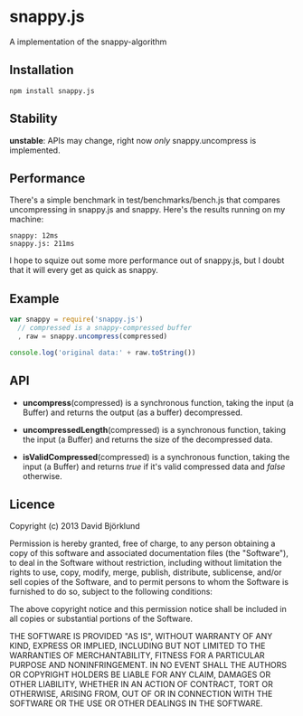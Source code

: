# snappy.js

A implementation of the snappy-algorithm

## Installation

```
npm install snappy.js
```

## Stability

__unstable__: APIs may change, right now _only_ snappy.uncompress is implemented.

## Performance

There's a simple benchmark in test/benchmarks/bench.js that compares uncompressing in snappy.js and snappy. Here's the results running on my machine:

```
snappy: 12ms
snappy.js: 211ms
```

I hope to squize out some more performance out of snappy.js, but I doubt that it will every get as quick as snappy.

## Example

```javascript
var snappy = require('snappy.js')
  // compressed is a snappy-compressed buffer
  , raw = snappy.uncompress(compressed)

console.log('original data:' + raw.toString())
```

## API

*  __uncompress__(compressed) is a synchronous function, taking the input (a Buffer) and returns the output (as a buffer) decompressed.

* __uncompressedLength__(compressed) is a synchronous function, taking the input (a Buffer) and returns the size of the decompressed data.

* __isValidCompressed__(compressed) is a synchronous function, taking the input (a Buffer) and returns _true_ if it's valid compressed data and _false_ otherwise.

## Licence

Copyright (c) 2013 David Björklund

Permission is hereby granted, free of charge, to any person obtaining a copy
of this software and associated documentation files (the "Software"), to deal
in the Software without restriction, including without limitation the rights
to use, copy, modify, merge, publish, distribute, sublicense, and/or sell
copies of the Software, and to permit persons to whom the Software is
furnished to do so, subject to the following conditions:

The above copyright notice and this permission notice shall be included in
all copies or substantial portions of the Software.

THE SOFTWARE IS PROVIDED "AS IS", WITHOUT WARRANTY OF ANY KIND, EXPRESS OR
IMPLIED, INCLUDING BUT NOT LIMITED TO THE WARRANTIES OF MERCHANTABILITY,
FITNESS FOR A PARTICULAR PURPOSE AND NONINFRINGEMENT. IN NO EVENT SHALL THE
AUTHORS OR COPYRIGHT HOLDERS BE LIABLE FOR ANY CLAIM, DAMAGES OR OTHER
LIABILITY, WHETHER IN AN ACTION OF CONTRACT, TORT OR OTHERWISE, ARISING FROM,
OUT OF OR IN CONNECTION WITH THE SOFTWARE OR THE USE OR OTHER DEALINGS IN
THE SOFTWARE.
